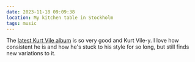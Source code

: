 ```yaml
---
date: 2023-11-18 09:09:38
location: My kitchen table in Stockholm
tags: music
---
```


The [latest Kurt Vile album](https://open.spotify.com/album/34ZmHgTZ7OcRCsrTqbHpSQ?si=8f6JTkP9RjSHBRZIL8Ioog) is so very good and Kurt Vile-y. I love how consistent he is and how he's stuck to his style for so long, but still finds new variations to it.
